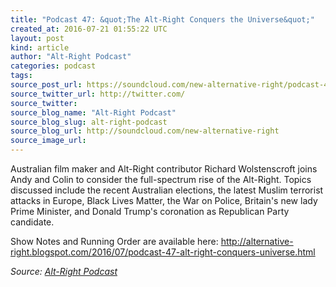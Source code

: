```yaml
---
title: "Podcast 47: &quot;The Alt-Right Conquers the Universe&quot;"
created_at: 2016-07-21 01:55:22 UTC
layout: post
kind: article
author: "Alt-Right Podcast"
categories: podcast
tags: 
source_post_url: https://soundcloud.com/new-alternative-right/podcast-47-the-alt-right-conquers-the-world
source_twitter_url: http://twitter.com/
source_twitter: 
source_blog_name: "Alt-Right Podcast"
source_blog_slug: alt-right-podcast
source_blog_url: http://soundcloud.com/new-alternative-right
source_image_url: 
---
```

Australian film maker and Alt-Right contributor Richard Wolstenscroft joins Andy and Colin to consider the full-spectrum rise of the Alt-Right. Topics discussed include the recent Australian elections, the latest Muslim terrorist attacks in Europe, Black Lives Matter, the War on Police, Britain's new lady Prime Minister, and Donald Trump's coronation as Republican Party candidate. 

Show Notes and Running Order are available here:
http://alternative-right.blogspot.com/2016/07/podcast-47-alt-right-conquers-universe.html<div class="">
    <i>Source: <a href="http://soundcloud.com/new-alternative-right">Alt-Right Podcast</a></i>
</div>
